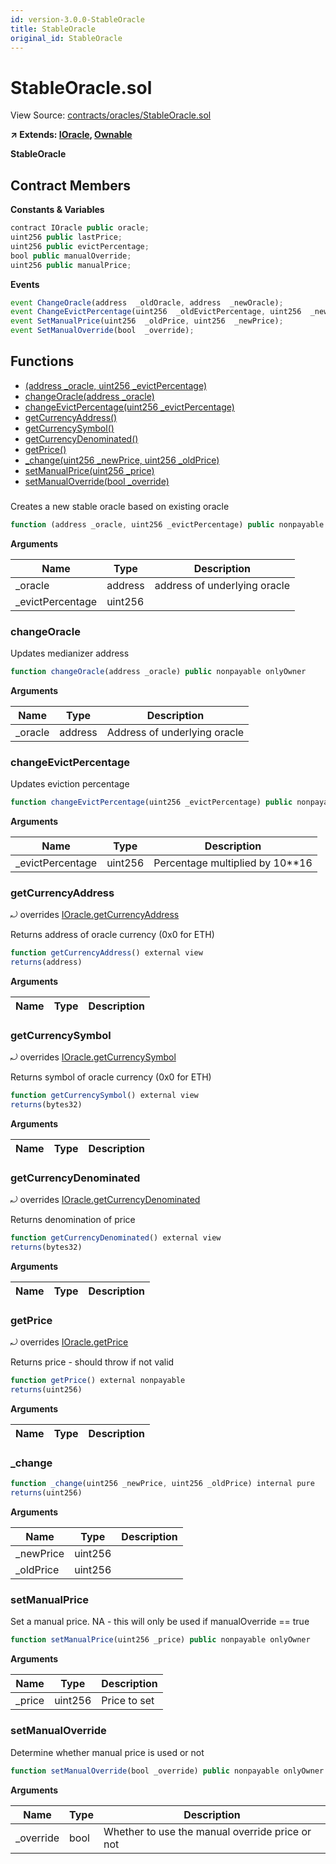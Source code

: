 ```yaml
---
id: version-3.0.0-StableOracle
title: StableOracle
original_id: StableOracle
---
```


# StableOracle.sol

View Source: [contracts/oracles/StableOracle.sol](../../../contracts/oracles/StableOracle.sol)

**↗ Extends: [IOracle](IOracle.md), [Ownable](Ownable.md)**

**StableOracle**

## Contract Members
**Constants & Variables**

```js
contract IOracle public oracle;
uint256 public lastPrice;
uint256 public evictPercentage;
bool public manualOverride;
uint256 public manualPrice;

```

**Events**

```js
event ChangeOracle(address  _oldOracle, address  _newOracle);
event ChangeEvictPercentage(uint256  _oldEvictPercentage, uint256  _newEvictPercentage);
event SetManualPrice(uint256  _oldPrice, uint256  _newPrice);
event SetManualOverride(bool  _override);
```

## Functions

- [(address _oracle, uint256 _evictPercentage)](#)
- [changeOracle(address _oracle)](#changeoracle)
- [changeEvictPercentage(uint256 _evictPercentage)](#changeevictpercentage)
- [getCurrencyAddress()](#getcurrencyaddress)
- [getCurrencySymbol()](#getcurrencysymbol)
- [getCurrencyDenominated()](#getcurrencydenominated)
- [getPrice()](#getprice)
- [_change(uint256 _newPrice, uint256 _oldPrice)](#_change)
- [setManualPrice(uint256 _price)](#setmanualprice)
- [setManualOverride(bool _override)](#setmanualoverride)

### 

Creates a new stable oracle based on existing oracle

```js
function (address _oracle, uint256 _evictPercentage) public nonpayable
```

**Arguments**

| Name        | Type           | Description  |
| ------------- |------------- | -----|
| _oracle | address | address of underlying oracle | 
| _evictPercentage | uint256 |  | 

### changeOracle

Updates medianizer address

```js
function changeOracle(address _oracle) public nonpayable onlyOwner 
```

**Arguments**

| Name        | Type           | Description  |
| ------------- |------------- | -----|
| _oracle | address | Address of underlying oracle | 

### changeEvictPercentage

Updates eviction percentage

```js
function changeEvictPercentage(uint256 _evictPercentage) public nonpayable onlyOwner 
```

**Arguments**

| Name        | Type           | Description  |
| ------------- |------------- | -----|
| _evictPercentage | uint256 | Percentage multiplied by 10**16 | 

### getCurrencyAddress

⤾ overrides [IOracle.getCurrencyAddress](IOracle.md#getcurrencyaddress)

Returns address of oracle currency (0x0 for ETH)

```js
function getCurrencyAddress() external view
returns(address)
```

**Arguments**

| Name        | Type           | Description  |
| ------------- |------------- | -----|

### getCurrencySymbol

⤾ overrides [IOracle.getCurrencySymbol](IOracle.md#getcurrencysymbol)

Returns symbol of oracle currency (0x0 for ETH)

```js
function getCurrencySymbol() external view
returns(bytes32)
```

**Arguments**

| Name        | Type           | Description  |
| ------------- |------------- | -----|

### getCurrencyDenominated

⤾ overrides [IOracle.getCurrencyDenominated](IOracle.md#getcurrencydenominated)

Returns denomination of price

```js
function getCurrencyDenominated() external view
returns(bytes32)
```

**Arguments**

| Name        | Type           | Description  |
| ------------- |------------- | -----|

### getPrice

⤾ overrides [IOracle.getPrice](IOracle.md#getprice)

Returns price - should throw if not valid

```js
function getPrice() external nonpayable
returns(uint256)
```

**Arguments**

| Name        | Type           | Description  |
| ------------- |------------- | -----|

### _change

```js
function _change(uint256 _newPrice, uint256 _oldPrice) internal pure
returns(uint256)
```

**Arguments**

| Name        | Type           | Description  |
| ------------- |------------- | -----|
| _newPrice | uint256 |  | 
| _oldPrice | uint256 |  | 

### setManualPrice

Set a manual price. NA - this will only be used if manualOverride == true

```js
function setManualPrice(uint256 _price) public nonpayable onlyOwner 
```

**Arguments**

| Name        | Type           | Description  |
| ------------- |------------- | -----|
| _price | uint256 | Price to set | 

### setManualOverride

Determine whether manual price is used or not

```js
function setManualOverride(bool _override) public nonpayable onlyOwner 
```

**Arguments**

| Name        | Type           | Description  |
| ------------- |------------- | -----|
| _override | bool | Whether to use the manual override price or not | 

